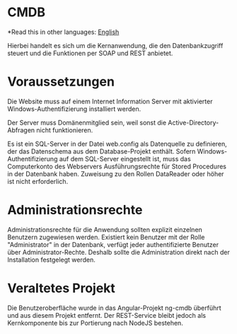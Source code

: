 ﻿# CMDB

*Read this in other languages: [English](README.md)

Hierbei handelt es sich um die Kernanwendung, die den Datenbankzugriff steuert und die Funktionen per SOAP und REST anbietet.

# Voraussetzungen

Die Website muss auf einem Internet Information Server mit aktivierter Windows-Authentifizierung installiert werden.

Der Server muss Dom&auml;nenmitglied sein, weil sonst die Active-Directory-Abfragen nicht funktionieren.

Es ist ein SQL-Server in der Datei web.config als Datenquelle zu definieren, der das Datenschema aus dem Database-Projekt enth&auml;lt. Sofern Windows-Authentifizierung auf dem SQL-Server eingestellt ist, muss das Computerkonto des Webservers Ausf&uuml;hrungsrechte f&uuml;r Stored Procedures in der Datenbank haben. Zuweisung zu den Rollen DataReader oder h&ouml;her ist nicht erforderlich.

# Administrationsrechte

Administrationsrechte f&uuml;r die Anwendung sollten explizit einzelnen Benutzern zugewiesen werden. Existiert kein Benutzer mit der Rolle "Administrator" in der Datenbank, verf&uuml;gt jeder authentifizierte Benutzer &uuml;ber Administrator-Rechte. Deshalb sollte die Administration direkt nach der Installation festgelegt werden.

# Veraltetes Projekt

Die Benutzeroberfl&auml;che wurde in das Angular-Projekt ng-cmdb &uuml;berf&uuml;hrt und aus diesem Projekt entfernt. Der REST-Service bleibt jedoch als Kernkomponente bis zur Portierung nach NodeJS bestehen.
